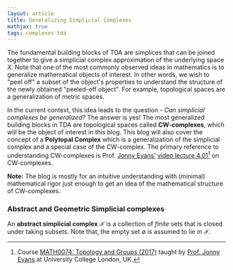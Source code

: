 ```yaml
---
layout: article
title: Generalizing Simplicial Complexes
mathjax: true
tags: complexes tda
---
```


The fundamental building blocks of TDA are simplices that can be joined together to give a simplicial complex approximation of the underlying space $X$. Note that one of the most commonly observed ideas in mathematics is to generalize mathematical objects of interest. In other words, we wish to "peel off" a subset of the object's properties to understand the structure of the newly obtained "peeled-off object". For example, topological spaces are a generalization of metric spaces. 

In the current context, this idea leads to the question - *Can simplicial complexes be generalized?* The answer is yes! The most generalized building blocks in TDA are topological spaces called **CW-complexes**, which will be the object of interest in this blog. This blog will also cover the concept of a **Polytopal Complex** which is a generalization of the simplicial complex and a special case of the CW-complex. The primary reference to understanding CW-complexes is Prof. [Jonny Evans'](http://jde27.uk/) [video lecture 4.01](https://www.homepages.ucl.ac.uk/~ucahjde/tg/html/cw-01.html)[^1] on CW-complexes.

**Note:** The blog is mostly for an intuitive understanding with (minimal) mathematical rigor just enough to get an idea of the mathematical structure of CW-complexes. 

### Abstract and Geometric Simplicial complexes
An **abstract simplicial complex** $\mathcal{X}$ is a collection of *finite* sets that is closed under taking subsets. Note that, the empty set $\emptyset$ is assumed to lie in $\mathcal{X}$.










[^1]: Course [MATH0074: Topology and Groups (2017)](https://www.homepages.ucl.ac.uk/~ucahjde/tg/html/index.html) taught by [Prof. Jonny Evans](http://jde27.uk/) at University College London, UK.
